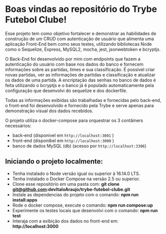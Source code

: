 # Boas vindas ao repositório do Trybe Futebol Clube!

Esse projeto tem como objetivo fortalecer e demonstrar as habilidades de construção de um CRUD com autenticação de usuário que alimenta uma aplicação Front-End bem como seus testes, utilizando bibliotecas Node como o Sequelize, Express, MySQL2, mocha, jest, jsonwebtoken e bcryptjs. 

O Back-End foi desenvolvido por mim com endpoints que fazem a autenticação do usuário com base nos dados do banco e fornecem informações sobre as partidas, times e sua classificação. 
É possível criar novas partidas, ver as informações de partidas e classificação e atualizar os dados de uma partida.
A encriptação das senhas no banco de dados é feita utilizando o bcryptjs e o banco já é populado automaticamente pela configuração que desenvolvi do sequelize e dos dockerfile.

Todas as informações exibidas são trabalhadas e fornecidas pelo back-end, o front-end foi desenvolvido e fornecido pela Trybe e serve apenas para demonstração visual dos dados recebidos.

O projeto utiliza o docker-compose para orquestrar os 3 contâiners necessários: 
- back-end (disponivel em `http://localhost:3001` )
- front-end (disponíbel em `http://localhost:3000` )
- banco de dados MySQL (db) (acesso por `http://localhost:3306`) 

## Iniciando o projeto localmente:
- Tenha instalado o Node versão igual ou superior à 16.14.0 LTS.
- Tenha instalado o Docker Compose na versão 2.5 ou superior.
- Clone esse repositório em uma pasta com: **git clone git@github.com:devItaloAraujo/trybe-futebol-clube.git**
- Instale as dependencias do projeto com o comando: **npm run install:apps**
- Rode o docker compose, execute o comando: **npm run compose:up**
- Experimente os testes locais que desenvolvi com o comando:  **npm run test**
- Interaja com a exibição dos dados no front-end em: **http://localhost:3000**
